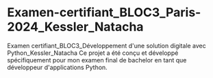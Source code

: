 # Examen-certifiant_BLOC3_Paris-2024_Kessler_Natacha

Examen certifiant_BLOC3_Développement d'une solution digitale avec Python_Kessler_Natacha
Ce projet a été conçu et développé spécifiquement pour mon examen final de bachelor en tant que développeur d'applications Python.
